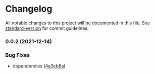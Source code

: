 # Changelog

All notable changes to this project will be documented in this file. See [standard-version](https://github.com/conventional-changelog/standard-version) for commit guidelines.

### 0.0.2 (2021-12-14)


### Bug Fixes

* dependencies ([4a3eb8a](https://github.com/jakobrosenberg/realtime-logs/commit/4a3eb8a1bed0a7f06ad6d2f0d2cb87035e44e559))
